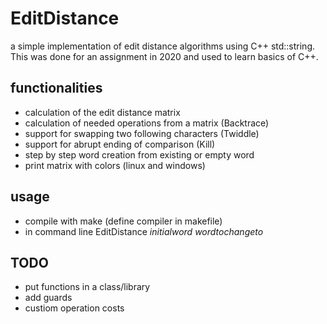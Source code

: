 ﻿# EditDistance
a simple implementation of edit distance algorithms using C++ std::string.
This was done for an assignment in 2020 and used to learn basics of C++.

## functionalities
* calculation of the edit distance matrix
* calculation of needed operations from a matrix (Backtrace)
* support for swapping two following characters (Twiddle)
* support for abrupt ending of comparison (Kill)
* step by step word creation from existing or empty word
* print matrix with colors (linux and windows)

## usage
* compile with make (define compiler in makefile)
* in command line EditDistance $initial word$ $word to change to$

## TODO
* put functions in a class/library
* add guards
* custiom operation costs
